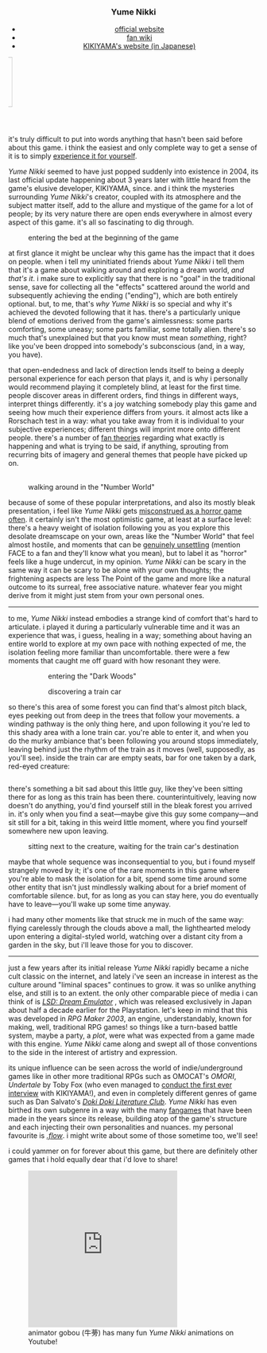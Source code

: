 <header class="section__header">
  <h3 class="heading" id="yume-nikki">Yume Nikki</h3>

  <ul class="list">
    <li class="list__item">
      <a href="http://yume-nikki.com/">official website</a>
    </li>
    <li class="list__item">
      <a href="https://yumenikki.fandom.com/wiki/Yume_Nikki_Wiki"
        >fan wiki</a
      >
    </li>
    <li class="list__item">
      <a href="https://www3.nns.ne.jp/~tk-mto/index.html"
        >KIKIYAMA's website (in Japanese)</a
      >
    </li>
  </ul>

  <marquee class="marquee" direction="right">
    <img
      class=""
      src="/_assets/img/shrines/rpg-maker/Madotsuki_walk_side_big.webp"
      alt=""
      width="100px"
    />
  </marquee>
</header>

it's truly difficult to put into words anything that hasn't been said before
about this game. i think the easiest and only complete way to get a sense of it
is to simply
[experience it for yourself](https://yumenikki.fandom.com/wiki/Yume_Nikki#Yume_Nikki).

<cite>Yume Nikki</cite> seemed to have just popped suddenly into existence in
2004, its last official update happening about 3 years later with little heard
from the game's elusive developer, KIKIYAMA, since. and i think the mysteries
surrounding <cite>Yume Nikki</cite>'s creator, coupled with its atmosphere and
the subject matter itself, add to the allure and mystique of the game for a lot
of people; by its very nature there are open ends everywhere in almost every
aspect of this game. it's all so fascinating to dig through.

<figure class="figure">
  <img
    class="image figure__image"
    src="/_assets/img/shrines/rpg-maker/yume-nikki-01.gif"
    alt=""
  />
  <figcaption class="figure__caption">
    entering the bed at the beginning of the game
  </figcaption>
</figure>

at first glance it might be unclear why this game has the impact that it does on
people. when i tell my uninitiated friends about <cite>Yume Nikki</cite> i tell
them that it's a game about walking around and exploring a dream world, _and
that's it_. i make sure to explicitly say that there is no "goal" in the
traditional sense, save for collecting all the "effects" scattered around the
world and subsequently achieving the ending ("ending"), which are both entirely
optional. but, to me, that's _why_ <cite>Yume Nikki</cite> is so special and why
it's achieved the devoted following that it has. there's a particularly unique
blend of emotions derived from the game's aimlessness: some parts comforting,
some uneasy; some parts familiar, some totally alien. there's so much that's
unexplained but that you know must mean _something_, right? like you've been
dropped into somebody's subconscious (and, in a way, you have).

that open-endedness and lack of direction lends itself to being a deeply
personal experience for each person that plays it, and is why i personally would
recommend playing it completely blind, at least for the first time. people
discover areas in different orders, find things in different ways, interpret
things differently. it's a joy watching somebody play this game and seeing how
much their experience differs from yours. it almost acts like a Rorschach test
in a way: what you take away from it is individual to your subjective
experiences; different things will imprint more onto different people. there's a
number of
[fan theories](https://yumenikki.fandom.com/wiki/Theories#Theories_regarding_Locations)
regarding what exactly is happening and what is trying to be said, if anything,
sprouting from recurring bits of imagery and general themes that people have
picked up on.

<figure class="figure">
  <img
    class="image figure__image"
    src="/_assets/img/shrines/rpg-maker/yume-nikki-06.gif"
    alt=""
  />
  <img
    class="image figure__image"
    src="/_assets/img/shrines/rpg-maker/yume-nikki-07.gif"
    alt=""
  />
  <figcaption class="figure__caption">
    walking around in the "Number World"
  </figcaption>
</figure>

because of some of these popular interpretations, and also its mostly bleak
presentation, i feel like <cite>Yume Nikki</cite> gets
[misconstrued as a horror game often](https://www.pcgamer.com/the-horrifying-legacy-of-yume-nikki-the-homebrew-game-that-became-a-phenomenon/).
it certainly isn't the most optimistic game, at least at a surface level:
there's a heavy weight of isolation following you as you explore this desolate
dreamscape on your own, areas like the "Number World" that feel almost hostile,
and moments that can be
[genuinely unsettling](https://youtu.be/_MNFbZ0132M?si=-Xg8-0w3fEllsJtT&t=22)
(mention FACE to a fan and they'll know what you mean), but to label it as
"horror" feels like a huge undercut, in my opinion. <cite>Yume Nikki</cite> can
be scary in the same way it can be scary to be alone with your own thoughts; the
frightening aspects are less The Point of the game and more like a natural
outcome to its surreal, free associative nature. whatever fear you might derive
from it might just stem from your own personal ones.

---

to me, <cite>Yume Nikki</cite> instead embodies a strange kind of comfort that's
hard to articulate. i played it during a particularly vulnerable time and it was
an experience that was, i guess, healing in a way; something about having an
entire world to explore at my own pace with nothing expected of me, the
isolation feeling more familiar than uncomfortable. there were a few moments
that caught me off guard with how resonant they were.

<figure class="figure">
  <figure>
    <img
      class="image figure__image"
      src="/_assets/img/shrines/rpg-maker/yume-nikki-02.gif"
      alt=""
    />
    <figcaption class="figure__caption">
      entering the "Dark Woods"
    </figcaption>
  </figure>
  <figure>
    <img
      class="image figure__image"
      src="/_assets/img/shrines/rpg-maker/yume-nikki-03.gif"
      alt=""
    />
    <figcaption class="figure__caption">
      discovering a train car
    </figcaption>
  </figure>
</figure>

so there's this area of some forest you can find that's almost pitch black, eyes
peeking out from deep in the trees that follow your movements. a winding pathway
is the only thing here, and upon following it you're led to this shady area with
a lone train car. you're able to enter it, and when you do the murky ambiance
that's been following you around stops immediately, leaving behind just the
rhythm of the train as it moves (well, supposedly, as you'll see).
<span id="inside-train-car">inside the train car are empty seats, bar for one
taken by a dark, red-eyed creature:</span>

<figure class="figure">
  <img
    class="image figure__image"
    src="/_assets/img/shrines/rpg-maker/yume-nikki-04.gif"
    alt=""
    aria-describedby="inside-train-car"
  />
</figure>

there's something a bit sad about this little guy, like they've been sitting
there for as long as this train has been there. counterintuitively, leaving now
doesn't do anything, you'd find yourself still in the bleak forest you arrived
in. it's only when you find a seat&mdash;maybe give this guy some
company&mdash;and sit still for a bit, taking in this weird little moment, where
you find yourself somewhere new upon leaving.

<figure class="figure">
  <img
    class="image figure__image"
    src="/_assets/img/shrines/rpg-maker/yume-nikki-05.gif"
    alt=""
  />
  <figcaption class="figure__caption">
    sitting next to the creature, waiting for the train car's
    destination
  </figcaption>
</figure>

maybe that whole sequence was inconsequential to you, but i found myself
strangely moved by it; it's one of the rare moments in this game where you're
able to mask the isolation for a bit, spend some time around some other entity
that isn't just mindlessly walking about for a brief moment of comfortable
silence. but, for as long as you can stay here, you do eventually have to
leave&mdash;you'll wake up some time anyway.

i had many other moments like that struck me in much of the same way: flying
carelessly through the clouds above a mall, the lighthearted melody upon
entering a digital-styled world, watching over a distant city from a garden in
the sky, but i'll leave those for you to discover.

---

just a few years after its initial release <cite>Yume Nikki</cite> rapidly
became a niche cult classic on the internet, and lately i've seen an increase in
interest as the culture around "liminal spaces" continues to grow. it was so
unlike anything else, and still is to an extent. the only other comparable piece
of media i can think of is
[<cite>LSD: Dream Emulator</cite>](https://en.wikipedia.org/wiki/LSD:_Dream_Emulator)
, which was released exclusively in Japan about half a decade earlier for the
Playstation. let's keep in mind that this was developed in <cite>RPG Maker
2003</cite>, an engine, understandably, known for making, well, traditional RPG
games! so things like a turn-based battle system, maybe a party, a _plot_, were
what was expected from a game made with this engine. <cite>Yume Nikki</cite>
came along and swept all of those conventions to the side in the interest of
artistry and expression.

its unique influence can be seen across the world of indie/underground games
like in other more traditional RPGs such as OMOCAT's <cite>OMORI</cite>,
<cite>Undertale</cite> by Toby Fox (who even managed to
[conduct the first ever interview](https://chartcarr.neocities.org/secretbase_4)
with KIKIYAMA!), and even in completely different genres of game such as Dan
Salvato's
[<cite>Doki Doki Literature Club</cite>](https://www.reddit.com/r/DDLC/comments/7dvb70/comment/dq1dyjb/?utm_source=share&utm_medium=web3x&utm_name=web3xcss&utm_term=1&utm_content=share_button).
<cite>Yume Nikki</cite> has even birthed its own subgenre in a way with the many
[fangames](https://yumenikkifg.fandom.com/wiki/Yume_Nikki_Fangames_Wiki) that
have been made in the years since its release, building atop of the game's
structure and each injecting their own personalities and nuances. my personal
favourite is [<cite>.flow</cite>](https://yume.wiki/flow/Dotflow_Wiki). i might
write about some of those sometime too, we'll see!

i could yammer on for forever about this game, but there are definitely other
games that i hold equally dear that i'd love to share!

<figure class="figure">
  <iframe
    height="315"
    src="https://www.youtube.com/embed/86WZsr-jRDY?si=IIOPIsGLZwLt5rDm"
    title="YouTube video player"
    frameborder="0"
    allow="accelerometer; autoplay; clipboard-write; encrypted-media; gyroscope; picture-in-picture; web-share"
    referrerpolicy="strict-origin-when-cross-origin"
    allowfullscreen
  ></iframe>
  <figcaption class="figure__caption">
    animator gobou (牛蒡) has many fun <cite>Yume Nikki</cite> animations on
    Youtube!
  </figcaption>
</figure>
